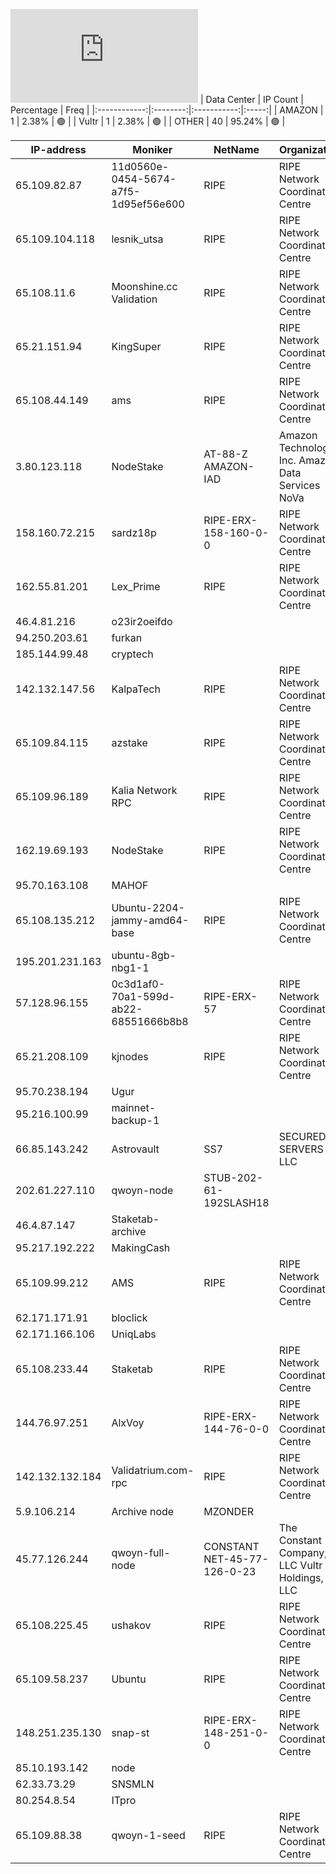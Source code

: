 ![Diagramm](https://github.com/obajay/StateSync-snapshots/blob/main/Projects/Qwoyn/1/README.md)
| Data Center | IP Count | Percentage | Freq |
|:------------:|:--------:|:-----------:|:-----:|
| AMAZON | 1 | 2.38% | 🟢 |
| Vultr | 1 | 2.38% | 🟢 |
| OTHER | 40 | 95.24% | 🟢 |

<!-- START_TABLE -->
| IP-address | Moniker | NetName | Organization |
|-------------|-------------|-------------|-------------|
| 65.109.82.87 | 11d0560e-0454-5674-a7f5-1d95ef56e600 | RIPE | RIPE Network Coordination Centre |
| 65.109.104.118 | lesnik_utsa | RIPE | RIPE Network Coordination Centre |
| 65.108.11.6 | Moonshine.cc Validation | RIPE | RIPE Network Coordination Centre |
| 65.21.151.94 | KingSuper | RIPE | RIPE Network Coordination Centre |
| 65.108.44.149 | ams | RIPE | RIPE Network Coordination Centre |
| 3.80.123.118 | NodeStake | AT-88-Z AMAZON-IAD | Amazon Technologies Inc. Amazon Data Services NoVa |
| 158.160.72.215 | sardz18p | RIPE-ERX-158-160-0-0 | RIPE Network Coordination Centre |
| 162.55.81.201 | Lex_Prime | RIPE | RIPE Network Coordination Centre |
| 46.4.81.216 | o23ir2oeifdo |  |  |
| 94.250.203.61 | furkan |  |  |
| 185.144.99.48 | cryptech |  |  |
| 142.132.147.56 | KalpaTech | RIPE | RIPE Network Coordination Centre |
| 65.109.84.115 | azstake | RIPE | RIPE Network Coordination Centre |
| 65.109.96.189 | Kalia Network RPC | RIPE | RIPE Network Coordination Centre |
| 162.19.69.193 | NodeStake | RIPE | RIPE Network Coordination Centre |
| 95.70.163.108 | MAHOF |  |  |
| 65.108.135.212 | Ubuntu-2204-jammy-amd64-base | RIPE | RIPE Network Coordination Centre |
| 195.201.231.163 | ubuntu-8gb-nbg1-1 |  |  |
| 57.128.96.155 | 0c3d1af0-70a1-599d-ab22-68551666b8b8 | RIPE-ERX-57 | RIPE Network Coordination Centre |
| 65.21.208.109 | kjnodes | RIPE | RIPE Network Coordination Centre |
| 95.70.238.194 | Ugur |  |  |
| 95.216.100.99 | mainnet-backup-1 |  |  |
| 66.85.143.242 | Astrovault | SS7 | SECURED SERVERS LLC |
| 202.61.227.110 | qwoyn-node | STUB-202-61-192SLASH18 |  |
| 46.4.87.147 | Staketab-archive |  |  |
| 95.217.192.222 | MakingCash |  |  |
| 65.109.99.212 | AMS | RIPE | RIPE Network Coordination Centre |
| 62.171.171.91 | bloclick |  |  |
| 62.171.166.106 | UniqLabs |  |  |
| 65.108.233.44 | Staketab | RIPE | RIPE Network Coordination Centre |
| 144.76.97.251 | AlxVoy | RIPE-ERX-144-76-0-0 | RIPE Network Coordination Centre |
| 142.132.132.184 | Validatrium.com-rpc | RIPE | RIPE Network Coordination Centre |
| 5.9.106.214 | Archive node | MZONDER |  |  |
| 45.77.126.244 | qwoyn-full-node | CONSTANT NET-45-77-126-0-23 | The Constant Company, LLC Vultr Holdings, LLC |
| 65.108.225.45 | ushakov | RIPE | RIPE Network Coordination Centre |
| 65.109.58.237 | Ubuntu | RIPE | RIPE Network Coordination Centre |
| 148.251.235.130 | snap-st | RIPE-ERX-148-251-0-0 | RIPE Network Coordination Centre |
| 85.10.193.142 | node |  |  |
| 62.33.73.29 | SNSMLN |  |  |
| 80.254.8.54 | ITpro |  |  |
| 65.109.88.38 | qwoyn-1-seed | RIPE | RIPE Network Coordination Centre |

<!-- END_TABLE -->